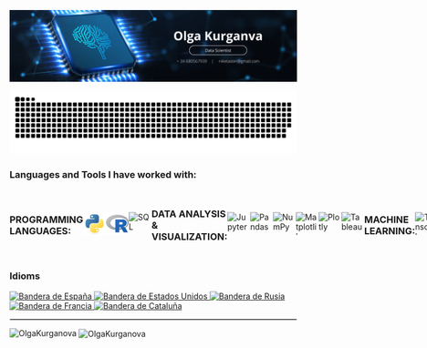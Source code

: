 ![Profile Banner](https://github.com/OlgaKurganova/OlgaKurganova/blob/main/imagen1.png)

<!--- snake -->
<div align="center">
  <img  src="https://github.com/1999AZZAR/1999AZZAR/blob/readme/resources/img/grid-snake.svg"
       alt="snake" /></a>
</div>


<h3 align="left">Languages and Tools I have worked with:</h3>
<div style="display: flex; align-items: center;">
  <h3>PROGRAMMING LANGUAGES:</h3>
  <img src="https://raw.githubusercontent.com/devicons/devicon/master/icons/python/python-original.svg" alt="Python" width="40" height="40"/>
  <img src="https://raw.githubusercontent.com/devicons/devicon/master/icons/r/r-original.svg" alt="R" width="40" height="40"/>
  
  <img src="https://www.vectorlogo.zone/logos/microsoft_sql_server/microsoft_sql_server-icon.svg" alt="SQL" width="40" height="40"/>

  <h3>DATA ANALYSIS & VISUALIZATION:</h3>
  <img src="https://www.vectorlogo.zone/logos/jupyter/jupyter-icon.svg" alt="Jupyter" width="40" height="40"/>
  <img src="https://www.vectorlogo.zone/logos/pandas/pandas-icon.svg" alt="Pandas" width="40" height="40"/>
  <img src="https://www.vectorlogo.zone/logos/numpy/numpy-icon.svg" alt="NumPy" width="40" height="40"/>
  <img src="https://www.vectorlogo.zone/logos/matplotlib/matplotlib-icon.svg" alt="Matplotlib" width="40" height="40"/>
  <img src="https://www.vectorlogo.zone/logos/plot_ly/plot_ly-icon.svg" alt="Plotly" width="40" height="40"/>
  <img src="https://www.vectorlogo.zone/logos/tableau/tableau-icon.svg" alt="Tableau" width="40" height="40"/>

  <h3>MACHINE LEARNING:</h3>
  <img src="https://www.vectorlogo.zone/logos/tensorflow/tensorflow-icon.svg" alt="TensorFlow" width="40" height="40"/>
  <img src="https://raw.githubusercontent.com/devicons/devicon/master/icons/scikit-learn/scikit-learn-original.svg" alt="Scikit-learn" width="40" height="40"/>
  <img src="https://www.vectorlogo.zone/logos/pytorch/pytorch-icon.svg" alt="PyTorch" width="40" height="40"/>

  <h3>DATA ENGINEERING & DATABASES:</h3>
  <img src="https://www.vectorlogo.zone/logos/apache_spark/apache_spark-icon.svg" alt="Apache Spark" width="40" height="40"/>
  <img src="https://www.vectorlogo.zone/logos/mongodb/mongodb-icon.svg" alt="MongoDB" width="40" height="40"/>
  <img src="https://www.vectorlogo.zone/logos/postgresql/postgresql-icon.svg" alt="PostgreSQL" width="40" height="40"/>

  <h3>Other tools:</h3>  
  <img src="https://www.vectorlogo.zone/logos/git-scm/git-scm-icon.svg" alt="Git" width="40" height="40"/>
  
  <img src="https://www.vectorlogo.zone/logos/visualstudio_code/visualstudio_code-ar21.svg" alt="VisualStudio Code" width="65" height="50"/>
  
</div>

<h3>Idioms</h3>
<a href="https://upload.wikimedia.org/wikipedia/commons/thumb/f/ff/Bandera_de_Espa%C3%B1a_%28sin_escudo%29.svg/2560px-Bandera_de_Espa%C3%B1a_%28sin_escudo%29.svg.png" target="_blank" rel="noopener noreferrer">
  <img src="https://upload.wikimedia.org/wikipedia/commons/thumb/f/ff/Bandera_de_Espa%C3%B1a_%28sin_escudo%29.svg/2560px-Bandera_de_Espa%C3%B1a_%28sin_escudo%29.svg.png" height="30" alt="Bandera de España">
</a>
<a href="https://cdn.pixabay.com/photo/2013/07/13/12/03/flag-159070_1280.png" target="_blank" rel="noopener noreferrer">
  <img src="https://cdn.pixabay.com/photo/2013/07/13/12/03/flag-159070_1280.png" height="30" alt="Bandera de Estados Unidos">
</a>
<a href="https://upload.wikimedia.org/wikipedia/commons/thumb/f/f3/Flag_of_Russia.svg/1200px-Flag_of_Russia.svg.png" target="_blank" rel="noopener noreferrer">
  <img src="https://upload.wikimedia.org/wikipedia/commons/thumb/f/f3/Flag_of_Russia.svg/1200px-Flag_of_Russia.svg.png" height="30" alt="Bandera de Rusia">
</a>
<a href="https://upload.wikimedia.org/wikipedia/commons/thumb/c/c3/Flag_of_France.svg/2560px-Flag_of_France.svg.png" target="_blank" rel="noopener noreferrer">
  <img src="https://upload.wikimedia.org/wikipedia/commons/thumb/c/c3/Flag_of_France.svg/2560px-Flag_of_France.svg.png" height="30" alt="Bandera de Francia">
</a>
<a href="https://upload.wikimedia.org/wikipedia/commons/thumb/c/ce/Flag_of_Catalonia.svg/2560px-Flag_of_Catalonia.svg.png" target="_blank" rel="noopener noreferrer">
  <img src="https://upload.wikimedia.org/wikipedia/commons/thumb/c/ce/Flag_of_Catalonia.svg/2560px-Flag_of_Catalonia.svg.png" height="30" alt="Bandera de Cataluña">
</a>
<hr style="border:1px solid #ccc">



<p><img align="left" src="https://github-readme-stats.vercel.app/api/top-langs?username=OlgaKurganova&show_icons=true&locale=en&layout=compact" alt="OlgaKurganova" /></p>

<p>&nbsp;<img align="center" src="https://github-readme-stats.vercel.app/api?username=OlgaKurganova&show_icons=true&locale=en" alt="OlgaKurganova" /></p>

